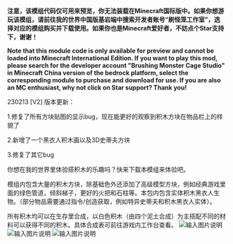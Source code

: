  **注意，该模组代码仅可用来预览，你无法装载在Minecraft国际版中。如果你想游玩该模组，请前往我的世界中国版基岩端中搜索开发者账号“刷怪笼工作室”，选择对应的模组购买并下载使用。如果你也是Minecraft爱好者，不妨点个Star支持下，谢谢！** 

**Note that this module code is only available for preview and cannot be loaded into Minecraft International Edition. If you want to play this mod, please search for the developer account "Brushing Monster Cage Studio" in Minecraft China version of the bedrock platform, select the corresponding module to purchase and download for use. If you are also an MC enthusiast, why not click on Star support? Thank you!**

230213 [V2] 版本更新：

1.修复了所有方块贴图的显示bug，现在能更好的观察到积木方块在物品栏上的样貌了

2.新增了一个黑衣人积木画以及3D史蒂夫方块

3.修复了其它bug



你想在我的世界里体验搭积木的乐趣吗？快来下载本模组来体验吧。



模组内包含大量的积木方块，除基础色外还添加了高级模型方块，例如经典游戏里面的绿色管道，倾斜梯子，更好的火把和石柱等。本包内包含实体积木黑衣人生物。（部分物品需要通过指令/创造获取，例如特异史蒂夫和积木黑衣人实体）。



所有积木均可以在生存里合成，以白色积木（由四个泥土合成）为主搭配不同的材料可以获得不同的积木。具体合成表可前往游戏内工作台查看。
![输入图片说明](https://foruda.gitee.com/images/1690271677393254025/9b4f09ca_11180561.png "在这里输入图片标题")
![输入图片说明](https://foruda.gitee.com/images/1690271693788987795/73db42f1_11180561.png "lego2.png")
![输入图片说明](https://foruda.gitee.com/images/1690271702807958674/e38a02d3_11180561.png "lego3.png")